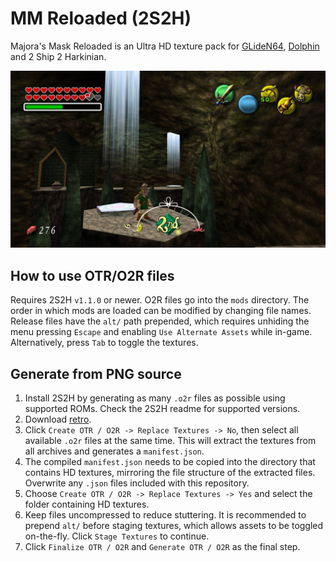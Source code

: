 # MM Reloaded (2S2H)
Majora's Mask Reloaded is an Ultra HD texture pack for [GLideN64](https://github.com/GhostlyDark/MM-Reloaded), [Dolphin](https://github.com/GhostlyDark/MM-Reloaded-Dolphin) and 2 Ship 2 Harkinian.

![](/mm-reloaded-2s2h.jpg)


## How to use OTR/O2R files
Requires 2S2H `v1.1.0` or newer. O2R files go into the `mods` directory. The order in which mods are loaded can be modified by changing file names. Release files have the `alt/` path prepended, which requires unhiding the menu pressing `Escape` and enabling `Use Alternate Assets` while in-game. Alternatively, press `Tab` to toggle the textures.


## Generate from PNG source
1. Install 2S2H by generating as many `.o2r` files as possible using supported ROMs. Check the 2S2H readme for supported versions.
2. Download [retro](https://github.com/HarbourMasters/retro/releases/latest).
3. Click `Create OTR / O2R -> Replace Textures -> No`, then select all available `.o2r` files at the same time. This will extract the textures from all archives and generates a `manifest.json`.
4. The compiled `manifest.json` needs to be copied into the directory that contains HD textures, mirroring the file structure of the extracted files. Overwrite any `.json` files included with this repository.
5. Choose `Create OTR / O2R -> Replace Textures -> Yes` and select the folder containing HD textures.
6. Keep files uncompressed to reduce stuttering. It is recommended to prepend `alt/` before staging textures, which allows assets to be toggled on-the-fly. Click `Stage Textures` to continue.
7. Click `Finalize OTR / O2R` and `Generate OTR / O2R` as the final step.
